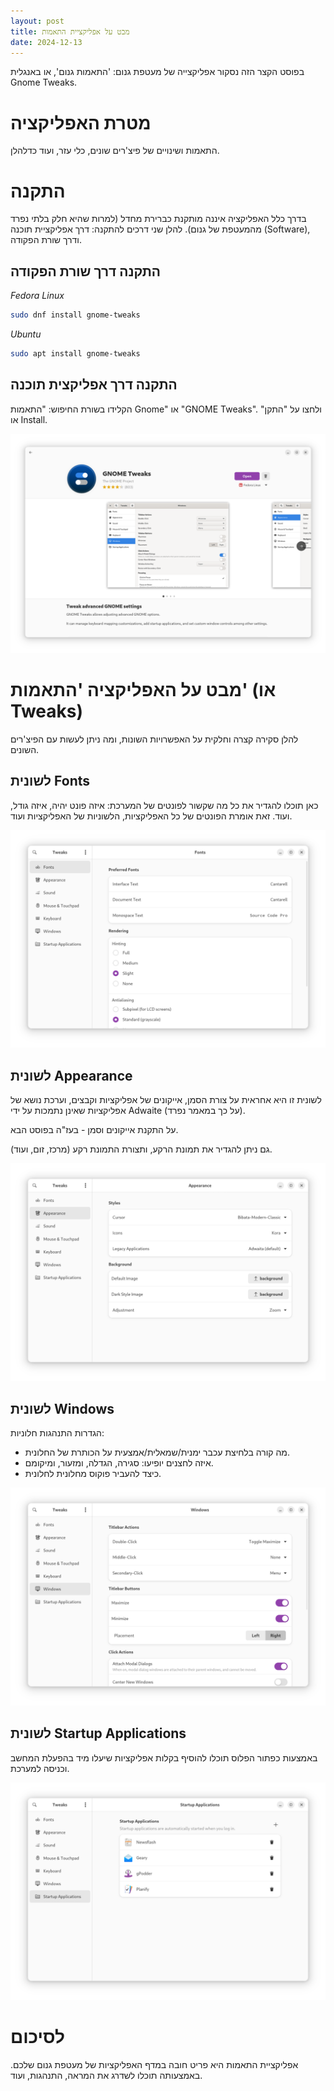 ```yaml
---
layout: post
title: מבט על אפליקציית התאמות
date: 2024-12-13
---
```


בפוסט הקצר הזה נסקור אפליקצייה של מעטפת גנום: 'התאמות גנום', או באנגלית Gnome Tweaks.

# מטרת האפליקציה
התאמות ושינויים של פיצ'רים שונים, כלי עזר, ועוד כדלהלן.

# התקנה
בדרך כלל האפליקציה איננה מותקנת כברירת מחדל (למרות שהיא חלק בלתי נפרד מהמעטפת של גנום). להלן שני דרכים להתקנה: דרך אפליקציית תוכנה (Software), ודרך שורת הפקודה.

## התקנה דרך שורת הפקודה

*Fedora Linux*

```sh
sudo dnf install gnome-tweaks
```

*Ubuntu*

```sh
sudo apt install gnome-tweaks
```

## התקנה דרך אפליקצית תוכנה
הקלידו בשורת החיפוש: "התאמות Gnome" או "GNOME Tweaks". ולחצו על "התקן" או Install.

![Install_GNOME-Tweaks_from_Software_app.png](/assets/Install_GNOME-Tweaks_from_Software_app.png)

# מבט על האפליקציה 'התאמות' (או Tweaks)
להלן סקירה קצרה וחלקית על האפשרויות השונות, ומה ניתן לעשות עם הפיצ'רים השונים.

## לשונית Fonts
כאן תוכלו להגדיר את כל מה שקשור לפונטים של המערכת: איזה פונט יהיה, איזה גודל, ועוד. זאת אומרת הפונטים של כל האפליקציות, הלשוניות של האפליקציות ועוד.

![GNOME-Tweaks_Fonts.png](/assets/GNOME-Tweaks_Fonts.png)

## לשונית Appearance
לשונית זו היא אחראית על צורת הסמן, אייקונים של אפליקציות וקבצים, וערכת נושא של אפליקציות שאינן נתמכות על ידי Adwaite (על כך במאמר נפרד).

על התקנת אייקונים וסמן - בעז"ה בפוסט הבא.

גם ניתן להגדיר את תמונת הרקע, ותצורת התמונת רקע (מרכז, זום, ועוד).

![GNOME-Tweaks_Appearance.png](/assets/GNOME-Tweaks_Appearance.png)

## לשונית Windows
הגדרות התנהגות חלוניות:

- מה קורה בלחיצת עכבר ימנית/שמאלית/אמצעית על הכותרת של החלונית.
- איזה לחצנים יופיעו: סגירה, הגדלה, ומזעור, ומיקומם.
- כיצד להעביר פוקוס מחלונית לחלונית.

![GNOME-Tweaks_Windows.png](/assets/GNOME-Tweaks_Windows.png)

## לשונית Startup Applications
באמצעות כפתור הפלוס תוכלו להוסיף בקלות אפליקציות שיעלו מיד בהפעלת המחשב וכניסה למערכת.

![GNOME-Tweaks_Startup_Applications.png](/assets/GNOME-Tweaks_Startup_Applications.png)

# לסיכום
אפליקציית התאמות היא פריט חובה במדף האפליקציות של מעטפת גנום שלכם. באמצעותה תוכלו לשדרג את המראה, התנהגות, ועוד.
